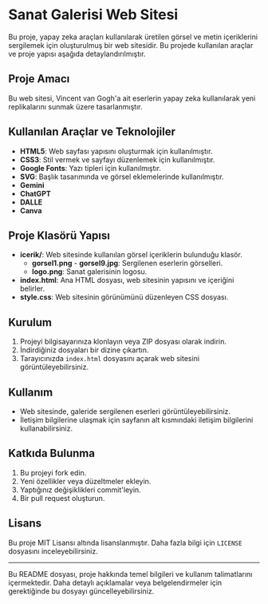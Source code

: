 # Sanat Galerisi Web Sitesi

Bu proje, yapay zeka araçları kullanılarak üretilen görsel ve metin içeriklerini sergilemek için oluşturulmuş bir web sitesidir. Bu projede kullanılan araçlar ve proje yapısı aşağıda detaylandırılmıştır.

## Proje Amacı

Bu web sitesi, Vincent van Gogh'a ait eserlerin yapay zeka kullanılarak yeni replikalarını sunmak üzere tasarlanmıştır. 

## Kullanılan Araçlar ve Teknolojiler

- **HTML5**: Web sayfası yapısını oluşturmak için kullanılmıştır.
- **CSS3**: Stil vermek ve sayfayı düzenlemek için kullanılmıştır.
- **Google Fonts**: Yazı tipleri için kullanılmıştır.
- **SVG**: Başlık tasarımında ve görsel eklemelerinde kullanılmıştır.
- **Gemini**
- **ChatGPT**
- **DALLE**
- **Canva**

## Proje Klasörü Yapısı

- **icerik/**: Web sitesinde kullanılan görsel içeriklerin bulunduğu klasör.
  - **gorsel1.png** - **gorsel9.jpg**: Sergilenen eserlerin görselleri.
  - **logo.png**: Sanat galerisinin logosu.
- **index.html**: Ana HTML dosyası, web sitesinin yapısını ve içeriğini belirler.
- **style.css**: Web sitesinin görünümünü düzenleyen CSS dosyası.

## Kurulum

1. Projeyi bilgisayarınıza klonlayın veya ZIP dosyası olarak indirin.
2. İndirdiğiniz dosyaları bir dizine çıkartın.
3. Tarayıcınızda `index.html` dosyasını açarak web sitesini görüntüleyebilirsiniz.

## Kullanım

- Web sitesinde, galeride sergilenen eserleri görüntüleyebilirsiniz.
- İletişim bilgilerine ulaşmak için sayfanın alt kısmındaki iletişim bilgilerini kullanabilirsiniz.

## Katkıda Bulunma

1. Bu projeyi fork edin.
2. Yeni özellikler veya düzeltmeler ekleyin.
3. Yaptığınız değişiklikleri commit'leyin.
4. Bir pull request oluşturun.

## Lisans

Bu proje MIT Lisansı altında lisanslanmıştır. Daha fazla bilgi için `LICENSE` dosyasını inceleyebilirsiniz.

---

Bu README dosyası, proje hakkında temel bilgileri ve kullanım talimatlarını içermektedir. Daha detaylı açıklamalar veya belgelendirmeler için gerektiğinde bu dosyayı güncelleyebilirsiniz.
